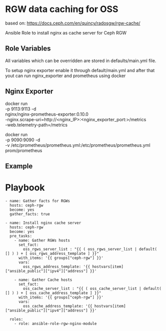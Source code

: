 # RGW data caching for OSS

based on: https://docs.ceph.com/en/quincy/radosgw/rgw-cache/

Ansible Role to install nginx as cache server for Ceph RGW

## Role Variables
All variables which can be overridden are stored in defaults/main.yml file.

To setup nginx exporter enable it through default/main.yml
and after that yout can run nginx_exporter and prometheus using docker

## Nginx Exporter

docker run \
  -p 9113:9113 -d \
  nginx/nginx-prometheus-exporter:0.10.0 \
  -nginx.scrape-uri=http://<nginx_IP>:<nginx_exporter_port:>/metrics \
  -web.telemetry-path=/metrics

docker run \
    -p 9090:9090 -d \
    -v /etc/prometheus/prometheus.yml:/etc/prometheus/prometheus.yml \
    prom/prometheus


## Example
# Playbook
```
- name: Gather facts for RGWs
  hosts: ceph-rgw
  become: yes
  gather_facts: true

- name: Install nginx cache server
  hosts: ceph-rgw
  become: yes
  pre_tasks:
    - name: Gather RGWs hosts
      set_fact:
        oss_rgws_server_list : "{{ ( oss_rgws_server_list | default( [] ) ) + [ oss_rgws_address_template ] }}"
      with_items: '{{ groups["ceph-rgw"] }}'
      vars:
        oss_rgws_address_template: '{{ hostvars[item]["ansible_public"]["ipv4"]["address"] }}'

    - name: Gather Cache hosts
      set_fact:
        oss_cache_server_list : "{{ ( oss_cache_server_list | default( [] ) ) + [ oss_cache_address_template ] }}"
      with_items: '{{ groups["ceph-rgw"] }}'
      vars:
        oss_cache_address_template: '{{ hostvars[item]["ansible_public"]["ipv4"]["address"] }}'

  roles:
    - role: ansible-role-rgw-nginx-module

```
